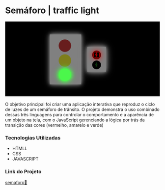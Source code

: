 # Semáforo  |  traffic light 

![trafficLight](./assets/traffic.png)
 
 O objetivo principal foi criar uma aplicação interativa que reproduz o ciclo de luzes de um semáforo de trânsito. O projeto demonstra o uso combinado dessas três linguagens para controlar o comportamento e a aparência de um objeto na tela, com o JavaScript gerenciando a lógica por trás da transição das cores (vermelho, amarelo e verde)

### Tecnologias Utilizadas 
  - HTMLL
  - CSS
  - JAVASCRIPT

### Link do Projeto
[ semaforo🚦](https://semaforo-trafffic-light-web.vercel.app/)
